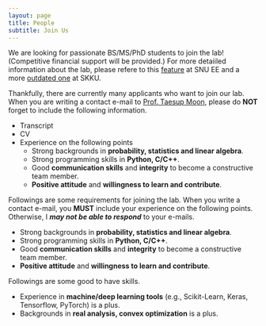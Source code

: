 ```yaml
---
layout: page
title: People
subtitle: Join Us
---
```


We are looking for passionate BS/MS/PhD students to join the lab! (Competitive financial support will be provided.) For more detaiiled information about the lab, please refere to this [feature](intro.pdf) at SNU EE and a more [outdated one](https://webzine.skku.edu/skkuzine/section/culture03.do?articleNo=76954&pager.offset=0&pagerLimit=10) at SKKU. 

Thankfully, there are currently many applicants who want to join our lab. When you are writing a contact e-mail to [Prof. Taesup Moon](people/pi.md), please do **NOT** forget to include the following information. 

- Transcript
- CV
- Experience on the following points
  - Strong backgrounds in **probability, statistics and linear algebra**.
  - Strong programming skills in **Python, C/C++**.
  - Good **communication skills** and **integrity** to become a constructive team member.
  - **Positive attitude** and **willingness to learn and contribute**.


 Followings are some requirements for joining the lab. When you write a contact e-mail, you **MUST** include your experience on the following points. Otherwise, I _**may not be able to respond**_ to your e-mails. 

- Strong backgrounds in **probability, statistics and linear algebra**.
- Strong programming skills in **Python, C/C++**.
- Good **communication skills** and **integrity** to become a constructive team member.
- **Positive attitude** and **willingness to learn and contribute**.

Followings are some good to have skills.

- Experience in **machine/deep learning tools** (e.g., Scikit-Learn, Keras, Tensorflow, PyTorch) is a plus.
- Backgrounds in **real analysis, convex optimization** is a plus.
